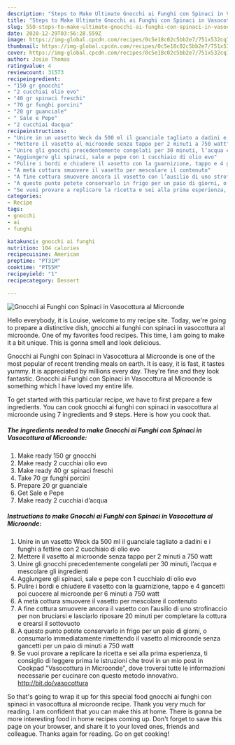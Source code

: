 ```yaml
---
description: "Steps to Make Ultimate Gnocchi ai Funghi con Spinaci in Vasocottura al Microonde"
title: "Steps to Make Ultimate Gnocchi ai Funghi con Spinaci in Vasocottura al Microonde"
slug: 550-steps-to-make-ultimate-gnocchi-ai-funghi-con-spinaci-in-vasocottura-al-microonde
date: 2020-12-29T03:56:28.559Z
image: https://img-global.cpcdn.com/recipes/0c5e18c02c5bb2e7/751x532cq70/gnocchi-ai-funghi-con-spinaci-in-vasocottura-al-microonde-recipe-main-photo.jpg
thumbnail: https://img-global.cpcdn.com/recipes/0c5e18c02c5bb2e7/751x532cq70/gnocchi-ai-funghi-con-spinaci-in-vasocottura-al-microonde-recipe-main-photo.jpg
cover: https://img-global.cpcdn.com/recipes/0c5e18c02c5bb2e7/751x532cq70/gnocchi-ai-funghi-con-spinaci-in-vasocottura-al-microonde-recipe-main-photo.jpg
author: Josie Thomas
ratingvalue: 4
reviewcount: 31573
recipeingredient:
- "150 gr gnocchi"
- "2 cucchiai olio evo"
- "40 gr spinaci freschi"
- "70 gr funghi porcini"
- "20 gr guanciale"
- " Sale e Pepe"
- "2 cucchiai dacqua"
recipeinstructions:
- "Unire in un vasetto Weck da 500 ml il guanciale tagliato a dadini e i funghi a fettine con 2 cucchiaio di olio evo"
- "Mettere il vasetto al microonde senza tappo per 2 minuti a 750 watt"
- "Unire gli gnocchi precedentemente congelati per 30 minuti, l’acqua e mescolare gli ingredienti"
- "Aggiungere gli spinaci, sale e pepe con 1 cucchiaio di olio evo"
- "Pulire i bordi e chiudere il vasetto con la guarnizione, tappo e 4 gancetti poi cuocere al microonde per 6 minuti a 750 watt"
- "A metà cottura smuovere il vasetto per mescolare il contenuto"
- "A fine cottura smuovere ancora il vasetto con l’ausilio di uno strofinaccio per non bruciarsi e lasciarlo riposare 20 minuti per completare la cottura e crearsi il sottovuoto"
- "A questo punto potete conservarlo in frigo per un paio di giorni, o consumarlo immediatamente rimettendo il vasetto al microonde senza gancetti per un paio di minuti a 750 watt"
- "Se vuoi provare a replicare la ricetta e sei alla prima esperienza, ti consiglio di leggere prima le istruzioni che trovi in un mio post in Cookpad &#34;Vasocottura in Microonde&#34;, dove troverai tutte le informazioni necessarie per cucinare con questo metodo innovativo. http://bit.do/vasocottura"
categories:
- Recipe
tags:
- gnocchi
- ai
- funghi

katakunci: gnocchi ai funghi 
nutrition: 104 calories
recipecuisine: American
preptime: "PT31M"
cooktime: "PT55M"
recipeyield: "1"
recipecategory: Dessert

---
```



![Gnocchi ai Funghi con Spinaci in Vasocottura al Microonde](https://img-global.cpcdn.com/recipes/0c5e18c02c5bb2e7/751x532cq70/gnocchi-ai-funghi-con-spinaci-in-vasocottura-al-microonde-recipe-main-photo.jpg)

Hello everybody, it is Louise, welcome to my recipe site. Today, we're going to prepare a distinctive dish, gnocchi ai funghi con spinaci in vasocottura al microonde. One of my favorites food recipes. This time, I am going to make it a bit unique. This is gonna smell and look delicious.



Gnocchi ai Funghi con Spinaci in Vasocottura al Microonde is one of the most popular of recent trending meals on earth. It is easy, it is fast, it tastes yummy. It is appreciated by millions every day. They're fine and they look fantastic. Gnocchi ai Funghi con Spinaci in Vasocottura al Microonde is something which I have loved my entire life.


To get started with this particular recipe, we have to first prepare a few ingredients. You can cook gnocchi ai funghi con spinaci in vasocottura al microonde using 7 ingredients and 9 steps. Here is how you cook that.

<!--inarticleads1-->

##### The ingredients needed to make Gnocchi ai Funghi con Spinaci in Vasocottura al Microonde:

1. Make ready 150 gr gnocchi
1. Make ready 2 cucchiai olio evo
1. Make ready 40 gr spinaci freschi
1. Take 70 gr funghi porcini
1. Prepare 20 gr guanciale
1. Get  Sale e Pepe
1. Make ready 2 cucchiai d’acqua




<!--inarticleads2-->

##### Instructions to make Gnocchi ai Funghi con Spinaci in Vasocottura al Microonde:

1. Unire in un vasetto Weck da 500 ml il guanciale tagliato a dadini e i funghi a fettine con 2 cucchiaio di olio evo
1. Mettere il vasetto al microonde senza tappo per 2 minuti a 750 watt
1. Unire gli gnocchi precedentemente congelati per 30 minuti, l’acqua e mescolare gli ingredienti
1. Aggiungere gli spinaci, sale e pepe con 1 cucchiaio di olio evo
1. Pulire i bordi e chiudere il vasetto con la guarnizione, tappo e 4 gancetti poi cuocere al microonde per 6 minuti a 750 watt
1. A metà cottura smuovere il vasetto per mescolare il contenuto
1. A fine cottura smuovere ancora il vasetto con l’ausilio di uno strofinaccio per non bruciarsi e lasciarlo riposare 20 minuti per completare la cottura e crearsi il sottovuoto
1. A questo punto potete conservarlo in frigo per un paio di giorni, o consumarlo immediatamente rimettendo il vasetto al microonde senza gancetti per un paio di minuti a 750 watt
1. Se vuoi provare a replicare la ricetta e sei alla prima esperienza, ti consiglio di leggere prima le istruzioni che trovi in un mio post in Cookpad &#34;Vasocottura in Microonde&#34;, dove troverai tutte le informazioni necessarie per cucinare con questo metodo innovativo. http://bit.do/vasocottura




So that's going to wrap it up for this special food gnocchi ai funghi con spinaci in vasocottura al microonde recipe. Thank you very much for reading. I am confident that you can make this at home. There is gonna be more interesting food in home recipes coming up. Don't forget to save this page on your browser, and share it to your loved ones, friends and colleague. Thanks again for reading. Go on get cooking!
